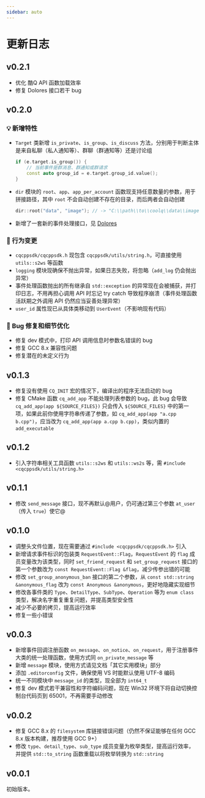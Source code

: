 ```yaml
---
sidebar: auto
---
```


# 更新日志

## v0.2.1

- 优化 酷Q API 函数加载效率
- 修复 Dolores 接口若干 bug

## v0.2.0

### 💡 新增特性

- `Target` 类新增 `is_private`、`is_group`、`is_discuss` 方法，分别用于判断主体是来自私聊（私人通知等）、群聊（群通知等）还是讨论组
  ```cpp
  if (e.target.is_group()) {
      // 当前事件是群消息、群通知或群请求
      const auto group_id = e.target.group_id.value();
  }
  ```
- `dir` 模块的 `root`、`app`、`app_per_account` 函数现支持任意数量的参数，用于拼接路径，其中 `root` 不会自动创建不存在的目录，而后两者会自动创建
  ```cpp
  dir::root("data", "image"); // -> "C:\\path\\to\\coolq\\data\\image\\"
  ```
- 新增了一套新的事件处理接口，见 [Dolores](/dolores/)

### 🔨 行为变更

- `cqcppsdk/cqcppsdk.h` 现包含 `cqcppsdk/utils/string.h`，可直接使用 `utils::s2ws` 等函数
- `logging` 模块现确保不抛出异常，如果日志失败，将忽略（`add_log` 仍会抛出异常）
- 事件处理函数抛出的所有继承自 `std::exception` 的异常现在会被捕获，并打印日志，不用再担心调用 API 时忘记 try catch 导致程序崩溃（事件处理函数活跃期之外调用 API 仍然应当妥善处理异常）
- `user_id` 属性现已从具体类移动到 `UserEvent`（不影响现有代码）

### 🐛 Bug 修复和细节优化

- 修复 dev 模式中，打印 API 调用信息时参数名错误的 bug
- 修复 GCC 8.x 兼容性问题
- 修复潜在的未定义行为

## v0.1.3

- 修复没有使用 `CQ_INIT` 宏的情况下，编译出的程序无法启动的 bug
- 修复 CMake 函数 `cq_add_app` 不能处理列表参数的 bug，此 bug 会导致 `cq_add_app(app ${SOURCE_FILES})` 只会传入 `${SOURCE_FILES}` 中的第一项，如果此前你使用字符串传递了参数，如 `cq_add_app(app "a.cpp b.cpp")`，应当改为 `cq_add_app(app a.cpp b.cpp)`，类似内置的 `add_executable`

## v0.1.2

- 引入字符串相关工具函数 `utils::s2ws` 和 `utils::ws2s` 等，需 `#include <cqcppsdk/utils/string.h>`

## v0.1.1

- 修改 `send_message` 接口，现不再默认@用户，仍可通过第三个参数 `at_user`（传入 `true`）使它@

## v0.1.0

- 调整头文件位置，现在需要通过 `#include <cqcppsdk/cqcppsdk.h>` 引入
- 新增请求事件标识的包装类 `RequestEvent::Flag`，`RequestEvent` 的 `flag` 成员变量改为该类型，同时 `set_friend_request` 和 `set_group_request` 接口的第一个参数改为 `const RequestEvent::Flag &flag`，减少传参出错的可能
- 修改 `set_group_anonymous_ban` 接口的第二个参数，从 `const std::string &anonymous_flag` 改为 `const Anonymous &anonymous`，更好地隐藏实现细节
- 修改各事件类的 `Type`、`DetailType`、`SubType`、`Operation` 等为 `enum class` 类型，解决名字重复重复问题，并提高类型安全性
- 减少不必要的拷贝，提高运行效率
- 修复一些小错误

## v0.0.3

- 新增事件回调注册函数 `on_message`、`on_notice`、`on_request`，用于注册事件大类的统一处理函数，使用方式同 `on_private_message` 等
- 新增 `message` 模块，使用方式请见文档「其它实用模块」部分
- 添加 `.editorconfig` 文件，确保使用 VS 时能默认使用 UTF-8 编码
- 统一不同模块中 `message_id` 的类型，现全部为 `int64_t`
- 修复 dev 模式若干兼容性和字符编码问题，现在 Win32 环境下将自动切换控制台代码页到 65001，不再需要手动修改

## v0.0.2

- 修复 GCC 8.x 的 `filesystem` 库链接错误问题（仍然不保证能够在任何 GCC 8.x 版本构建，推荐使用 GCC 9+）
- 修改 `type`、`detail_type`、`sub_type` 成员变量为枚举类型，提高运行效率，并提供 `std::to_string` 函数重载以将枚举转换为 `std::string`

## v0.0.1

初始版本。
